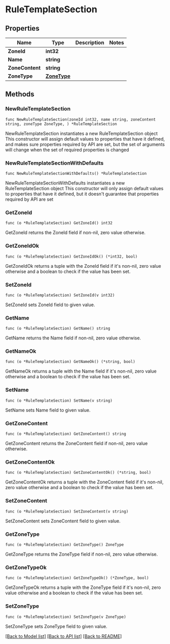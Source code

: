 # RuleTemplateSection

## Properties

Name | Type | Description | Notes
------------ | ------------- | ------------- | -------------
**ZoneId** | **int32** |  | 
**Name** | **string** |  | 
**ZoneContent** | **string** |  | 
**ZoneType** | [**ZoneType**](ZoneType.md) |  | 

## Methods

### NewRuleTemplateSection

`func NewRuleTemplateSection(zoneId int32, name string, zoneContent string, zoneType ZoneType, ) *RuleTemplateSection`

NewRuleTemplateSection instantiates a new RuleTemplateSection object
This constructor will assign default values to properties that have it defined,
and makes sure properties required by API are set, but the set of arguments
will change when the set of required properties is changed

### NewRuleTemplateSectionWithDefaults

`func NewRuleTemplateSectionWithDefaults() *RuleTemplateSection`

NewRuleTemplateSectionWithDefaults instantiates a new RuleTemplateSection object
This constructor will only assign default values to properties that have it defined,
but it doesn't guarantee that properties required by API are set

### GetZoneId

`func (o *RuleTemplateSection) GetZoneId() int32`

GetZoneId returns the ZoneId field if non-nil, zero value otherwise.

### GetZoneIdOk

`func (o *RuleTemplateSection) GetZoneIdOk() (*int32, bool)`

GetZoneIdOk returns a tuple with the ZoneId field if it's non-nil, zero value otherwise
and a boolean to check if the value has been set.

### SetZoneId

`func (o *RuleTemplateSection) SetZoneId(v int32)`

SetZoneId sets ZoneId field to given value.


### GetName

`func (o *RuleTemplateSection) GetName() string`

GetName returns the Name field if non-nil, zero value otherwise.

### GetNameOk

`func (o *RuleTemplateSection) GetNameOk() (*string, bool)`

GetNameOk returns a tuple with the Name field if it's non-nil, zero value otherwise
and a boolean to check if the value has been set.

### SetName

`func (o *RuleTemplateSection) SetName(v string)`

SetName sets Name field to given value.


### GetZoneContent

`func (o *RuleTemplateSection) GetZoneContent() string`

GetZoneContent returns the ZoneContent field if non-nil, zero value otherwise.

### GetZoneContentOk

`func (o *RuleTemplateSection) GetZoneContentOk() (*string, bool)`

GetZoneContentOk returns a tuple with the ZoneContent field if it's non-nil, zero value otherwise
and a boolean to check if the value has been set.

### SetZoneContent

`func (o *RuleTemplateSection) SetZoneContent(v string)`

SetZoneContent sets ZoneContent field to given value.


### GetZoneType

`func (o *RuleTemplateSection) GetZoneType() ZoneType`

GetZoneType returns the ZoneType field if non-nil, zero value otherwise.

### GetZoneTypeOk

`func (o *RuleTemplateSection) GetZoneTypeOk() (*ZoneType, bool)`

GetZoneTypeOk returns a tuple with the ZoneType field if it's non-nil, zero value otherwise
and a boolean to check if the value has been set.

### SetZoneType

`func (o *RuleTemplateSection) SetZoneType(v ZoneType)`

SetZoneType sets ZoneType field to given value.



[[Back to Model list]](../README.md#documentation-for-models) [[Back to API list]](../README.md#documentation-for-api-endpoints) [[Back to README]](../README.md)


